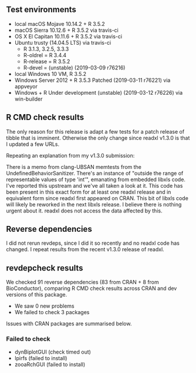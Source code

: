 ## Test environments

* local macOS Mojave 10.14.2 + R 3.5.2
* macOS Sierra 10.12.6 + R 3.5.2 via travis-ci
* OS X El Capitan 10.11.6 + R 3.5.2 via travis-ci
* Ubuntu trusty (14.04.5 LTS) via travis-ci
  - R 3.1.3, 3.2.5, 3.3.3
  - R-oldrel = R 3.4.4
  - R-release = R 3.5.2
  - R-devel = (unstable) (2019-03-09 r76216)
* local Windows 10 VM, R 3.5.2
* Windows Server 2012 + R 3.5.3 Patched (2019-03-11 r76221) via appveyor
* Windows + R Under development (unstable) (2019-03-12 r76226) via win-builder

## R CMD check results

The only reason for this release is adapt a few tests for a patch release of tibble that is imminent. Otherwise the only change since readxl v1.3.0 is that I updated a few URLs.

Repeating an explanation from my v1.3.0 submission:

There is a memo from clang-UBSAN memtests from the UndefinedBehaviorSanitizer. There's an instance of "outside the range of representable values of type 'int'", emanating from embedded libxls code. I've reported this upstream and we've all taken a look at it. This code has been present in this exact form for at least one readxl release and in equivalent form since readxl first appeared on CRAN. This bit of libxls code will likely be reworked in the next libxls release. I believe there is nothing urgent about it. readxl does not access the data affected by this.

## Reverse dependencies

I did not rerun revdeps, since I did it so recently and no readxl code has changed. I repeat results from the recent v1.3.0 release of readxl.

## revdepcheck results

We checked 91 reverse dependencies (83 from CRAN + 8 from BioConductor), comparing R CMD check results across CRAN and dev versions of this package.

 * We saw 0 new problems
 * We failed to check 3 packages

Issues with CRAN packages are summarised below.

### Failed to check

* dynBiplotGUI (check timed out)
* lpirfs       (failed to install)
* zooaRchGUI   (failed to install)
